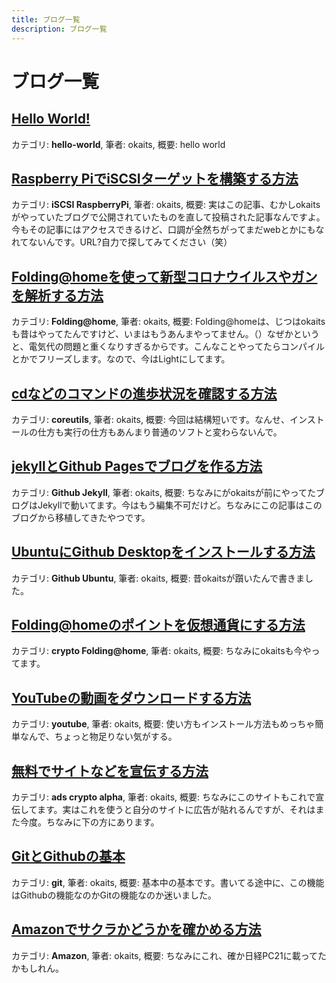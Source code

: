 ```yaml
---
title: ブログ一覧 
description: ブログ一覧
---
```

<h1>ブログ一覧</h1>
<a href="https://linuxcodevserver.github.io/blog/2021/06/28/2021062801"><h2>Hello World!</h2></a>
<span>カテゴリ: <b>hello-world</b>, 筆者: okaits, 概要: hello world</span>
<a href="https://linuxcodevserver.github.io/blog/2021/06/29/2021062901"><h2>Raspberry PiでiSCSIターゲットを構築する方法</h2></a>
<span>カテゴリ: <b>iSCSI RaspberryPi</b>, 筆者: okaits, 概要: 実はこの記事、むかしokaitsがやっていたブログで公開されていたものを直して投稿された記事なんですよ。今もその記事にはアクセスできるけど、口調が全然ちがってまだwebとかにもなれてないんです。URL?自力で探してみてください（笑）</span>
<a href="https://linuxcodevserver.github.io/blog/2021/07/01/2021070101"><h2>Folding@homeを使って新型コロナウイルスやガンを解析する方法</h2></a>
<span>カテゴリ: <b>Folding@home</b>, 筆者: okaits, 概要: Folding@homeは、じつはokaitsも昔はやってたんですけど、いまはもうあんまやってません。（）なぜかというと、電気代の問題と重くなりすぎるからです。こんなことやってたらコンパイルとかでフリーズします。なので、今はLightにしてます。</span>
<a href="https://linuxcodevserver.github.io/blog/2021/07/20/2021072001"><h2>cdなどのコマンドの進歩状況を確認する方法</h2></a>
<span>カテゴリ: <b>coreutils</b>, 筆者: okaits, 概要: 今回は結構短いです。なんせ、インストールの仕方も実行の仕方もあんまり普通のソフトと変わらないんで。</span>
<a href="https://linuxcodevserver.github.io/blog/2021/07/20/2021072002"><h2>jekyllとGithub Pagesでブログを作る方法</h2></a>
<span>カテゴリ: <b>Github Jekyll</b>, 筆者: okaits, 概要: ちなみにが<a href\=\"https://linuxcodevserver.github.io/linuxcodevblog\">okaitsが前にやってたブログ</a>はJekyllで動いてます。今はもう編集不可だけど。ちなみにこの記事はこのブログから移植してきたやつです。</span>
<a href="https://linuxcodevserver.github.io/blog/2021/07/20/2021072004"><h2>UbuntuにGithub Desktopをインストールする方法</h2></a>
<span>カテゴリ: <b>Github Ubuntu</b>, 筆者: okaits, 概要: 昔okaitsが躓いたんで書きました。</span>
<a href="https://linuxcodevserver.github.io/blog/2021/07/21/2021072101"><h2>Folding@homeのポイントを仮想通貨にする方法</h2></a>
<span>カテゴリ: <b>crypto Folding@home</b>, 筆者: okaits, 概要: ちなみにokaitsも今やってます。</span>
<a href="https://linuxcodevserver.github.io/blog/2021/07/21/2021072102"><h2>YouTubeの動画をダウンロードする方法</h2></a>
<span>カテゴリ: <b>youtube</b>, 筆者: okaits, 概要: 使い方もインストール方法もめっちゃ簡単なんで、ちょっと物足りない気がする。</span>
<a href="https://linuxcodevserver.github.io/blog/2021/07/21/2021072103"><h2>無料でサイトなどを宣伝する方法</h2></a>
<span>カテゴリ: <b>ads crypto alpha</b>, 筆者: okaits, 概要: ちなみにこのサイトもこれで宣伝してます。実はこれを使うと自分のサイトに広告が貼れるんですが、それはまた今度。ちなみに下の方にあります。</span>
<a href="https://linuxcodevserver.github.io/blog/2021/07/25/2021072501"><h2>GitとGithubの基本</h2></a>
<span>カテゴリ: <b>git</b>, 筆者: okaits, 概要: 基本中の基本です。書いてる途中に、この機能はGithubの機能なのかGitの機能なのか迷いました。</span>
<a href="https://linuxcodevserver.github.io/blog/2021/07/26/2021072601"><h2>Amazonでサクラかどうかを確かめる方法</h2></a>
<span>カテゴリ: <b>Amazon</b>, 筆者: okaits, 概要: ちなみにこれ、確か日経PC21に載ってたかもしれん。</span>
